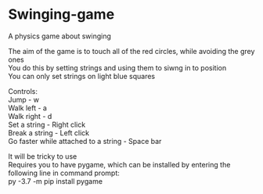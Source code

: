 # Swinging-game
A physics game about swinging

The aim of the game is to touch all of the red circles, while avoiding the grey ones  
You do this by setting strings and using them to siwng in to position  
You can only set strings on light blue squares  

Controls:  
Jump - w  
Walk left - a  
Walk right - d  
Set a string - Right click  
Break a string - Left click  
Go faster while attached to a string - Space bar  

It will be tricky to use  
Requires you to have pygame, which can be installed by entering the following line in command prompt:  
py -3.7 -m pip install pygame
